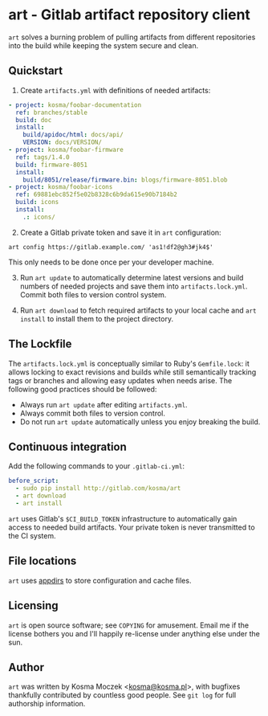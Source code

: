 # art - Gitlab artifact repository client

`art` solves a burning problem of pulling artifacts from different repositories
into the build while keeping the system secure and clean.

## Quickstart

1. Create `artifacts.yml` with definitions of needed artifacts:

```yaml
- project: kosma/foobar-documentation
  ref: branches/stable
  build: doc
  install:
    build/apidoc/html: docs/api/
    VERSION: docs/VERSION/
- project: kosma/foobar-firmware
  ref: tags/1.4.0
  build: firmware-8051
  install:
    build/8051/release/firmware.bin: blogs/firmware-8051.blob
- project: kosma/foobar-icons
  ref: 69881ebc852f5e02b8328c6b9da615e90b7184b2
  build: icons
  install:
    .: icons/
```

2. Create a Gitlab private token and save it in `art` configuration:

```shell
art config https://gitlab.example.com/ 'as1!df2@gh3#jk4$'
```

This only needs to be done once per your developer machine.

3. Run `art update` to automatically determine latest versions and build numbers
   of needed projects and save them into `artifacts.lock.yml`. Commit both files
   to version control system.

4. Run `art download` to fetch required artifacts to your local cache and
   `art install` to install them to the project directory.

## The Lockfile

The `artifacts.lock.yml` is conceptually similar to Ruby's `Gemfile.lock`: it
allows locking to exact revisions and builds while still semantically tracking
tags or branches and allowing easy updates when needs arise. The following good
practices should be followed:

* Always run `art update` after editing `artifacts.yml`.
* Always commit both files to version control.
* Do not run `art update` automatically unless you enjoy breaking the build.

## Continuous integration

Add the following commands to your `.gitlab-ci.yml`:

```yaml
before_script:
  - sudo pip install http://gitlab.com/kosma/art
  - art download
  - art install
```

`art` uses Gitlab's `$CI_BUILD_TOKEN` infrastructure to automatically gain access
to needed build artifacts. Your private token is never transmitted to the CI system.

## File locations

`art` uses [appdirs](https://github.com/ActiveState/appdirs) to store configuration
and cache files.

## Licensing

`art` is open source software; see ``COPYING`` for amusement. Email me if the
license bothers you and I'll happily re-license under anything else under the sun.

## Author

`art` was written by Kosma Moczek &lt;kosma@kosma.pl&gt;, with bugfixes thankfully
contributed by countless good people. See `git log` for full authorship information.
